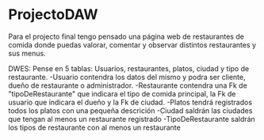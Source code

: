 # ProjectoDAW

Para el projecto final tengo pensado una página web de restaurantes de comida donde puedas valorar, comentar y observar distintos restaurantes y sus menus.

DWES:
Pense en 5 tablas: Usuarios, restaurantes, platos, ciudad y tipo de restaurante.
-Usuario contendra los datos del mismo y podra ser cliente, dueño de restaurante o administrador.
-Restaurante contendra una Fk de "tipoDeRestaurante" que indicara el tipo de comida principal, la Fk de usuario que indicara el dueño y la Fk de ciudad.
-Platos tendrá registrados todos los platos con una pequeña descrición
-Ciudad saldrán las ciudades que tengan al menos un restaurante registrado
-TipoDeRestaurante saldrán los tipos de restaurante con al menos un restaurante 

